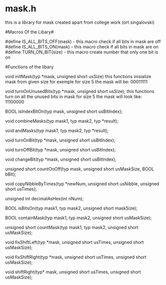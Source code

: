 # mask.h
this is a library for mask created apart from college work (ort singalovski)

#Macros Of the Libary#

#define IS_ALL_BITS_OFF(mask) - this macro check if all bits in mask are off
#define IS_ALL_BITS_ON(mask) - this macro check if all bits in mask are on
#define TURN_ON_BIT(size) - this macro create number that only one bit is on


#Functions of the libary

void initMask(typ *mask, unsigned short usSize)
  this functions inisialize mask from given size for exemple for size 5 the mask will be: 00011111 

void turnOnUnusedBits(typ *mask, unsigned short usSize);
  this functions turn on all the unused bits in mask for size 5 the mask will look like: 11100000

BOOL isIndexBitOn(typ mask, unsigned short usBitIndex);

void combineMasks(typ mask1, typ mask2, typ *result);

void andMasks(typ mask1, typ mask2, typ *result);

void turnOnBit(typ *mask, unsigned short usBitIndex);

void turnOffBit(typ *mask, unsigned short usBitIndex);

void changeBit(typ *mask, unsigned short usBitIndex);

unsigned short countOnOff(typ mask, unsigned short usMaskSize, BOOL bBit);

void copyNibbleByTimes(typ *newNum, unsigned short usNibble, unsigned short usTimes);

unsigned int decimalAsHex(int nNum);

BOOL isBitsOn(typ mask1, typ mask2, unsigned short maskSize);

BOOL containMask(typ mask1, typ mask2, unsigned short usMaskSize);

unsigned short countMask(typ mask1, typ mask2, unsigned short usMaskSize);

void fixShiftLeft(typ *mask, unsigned short usTimes, unsigned short usMaskSize);

void fixShiftRight(typ *mask, unsigned short usTimes, unsigned short usMaskSize);

void shiftRight(typ* mask, unsigned short usTimes, unsigned short usMaskSize);
